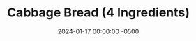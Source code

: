 ---
layout: post
title:  "Cabbage Bread (4 Ingredients)"
date:   2024-01-17 00:00:00 -0500
categories:
- Recipes
- Bread
permalink: /recipes/cabbage-bread
image: /assets/Food/Bread/Cabbage/cabbage-cover.jpg
ing: cabbagebread-ing
facts: cabbagebread-facts
section1: 
start2: 
section2: 
start3: 
section3: 
start4: 
section4: 
start5: 
section5: 
Prep: 10
Rest: 
Cook: 50
Source1: https://www.youtube.com/watch?v=ZXZMqN3ONII
Source2: 
whisk: https://s.samsungfood.com/1khDK
tags: 
- protein
- sandwich
- toast
- air fry
- food processor
Description: Yeah you heard me right. Idk whether to file this under bread or meme recipes, but here you go. It's low calorie and gluten free, but also made out of cabbage, so pick your poison lmao (for the record I love cabbage, and this bread is shockingly good for what it is). I made this into an egg sandwich, as you can see above.
Instructions: 
- Using a food processor, shred your cabbage, until you have a riced consistency. Transfer to a large bowl<br><br>

- Mix in the yogurt, baking powder, and salt with a spatula. Optionally, add some spices, like garlic or onion powder<br><br>

- Transfer to a bread pan, and smooth the top<br><br>

- Bake in a 400F oven for about 50 minutes
- <br><br><center><img src="/assets/Food/Bread/Cabbage/cabbage-4.jpg" alt="" class="instruction-image"></center><br>

- Refrigerate until cooled before slicing. Makes 1 sandwich. I reheated mine for 10 minutes in a 400F air fryer, before using for an egg sandwich
---